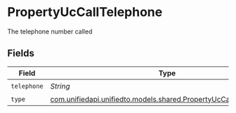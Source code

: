 # PropertyUcCallTelephone

The telephone number called


## Fields

| Field                                                                                                                    | Type                                                                                                                     | Required                                                                                                                 | Description                                                                                                              |
| ------------------------------------------------------------------------------------------------------------------------ | ------------------------------------------------------------------------------------------------------------------------ | ------------------------------------------------------------------------------------------------------------------------ | ------------------------------------------------------------------------------------------------------------------------ |
| `telephone`                                                                                                              | *String*                                                                                                                 | :heavy_check_mark:                                                                                                       | N/A                                                                                                                      |
| `type`                                                                                                                   | [com.unifiedapi.unifiedto.models.shared.PropertyUcCallTelephoneType](../../models/shared/PropertyUcCallTelephoneType.md) | :heavy_minus_sign:                                                                                                       | N/A                                                                                                                      |